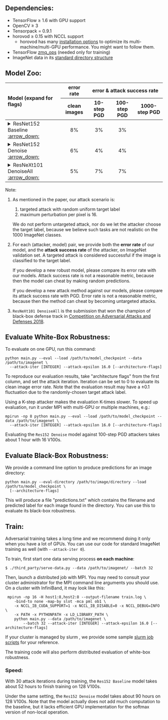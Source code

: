 
## Dependencies:

+ TensorFlow ≥ 1.6 with GPU support
+ OpenCV ≥ 3
+ Tensorpack = 0.9.1
+ horovod ≥ 0.15 with NCCL support
  + horovod has many [installation options](https://github.com/uber/horovod/blob/master/docs/gpus.md) to optimize its multi-machine/multi-GPU performance.
    You might want to follow them.
+ TensorFlow [zmq_ops](https://github.com/tensorpack/zmq_ops) (needed only for training)
+ ImageNet data in its [standard directory structure](https://tensorpack.readthedocs.io/modules/dataflow.dataset.html#tensorpack.dataflow.dataset.ILSVRC12)


## Model Zoo:
<table>
<thead>
<tr>
<th align="left" rowspan=2>Model (expand for flags)</th>
<th align="center">error rate</th>
<th align="center" colspan=3>error &amp; attack success rate</th>
</tr>
<tr>
<th align="center">clean images</th>
<th align="center">10-step PGD</th>
<th align="center">100-step PGD</th>
<th align="center">1000-step PGD</th>
</tr>
</thead>


<tbody>
<tr>
<td align="left"><details><summary>ResNet152 Baseline <a href="R152"> :arrow_down: </a> </summary> <code>--arch ResNet -d 152</code></details></td>
<td align="center">8%</td>
<td align="center">3%</td>
<td align="center">3%</td>
<td></td>
</tr>

<tr>
<td align="left"><details><summary>ResNet152 Denoise  <a href="R152Denoise"> :arrow_down: </a> </summary> <code>--arch ResNetDenoise -d 152</code></details></td>
<td align="center">6%</td>
<td align="center">4%</td>
<td align="center">4%</td>
<td></td>
</tr>

<tr>
<td align="left"><details><summary>ResNeXt101 DenoiseAll  <a href="X101DenoiseAll"> :arrow_down: </a> </summary><code>--arch ResNeXtDenoiseAll</code> <br> <code>-d 101</code> </details></td>
<td align="center">5%</td>
<td align="center">7%</td>
<td align="center">7%</td>
<td></td>
</tr>
</tbody>
</table>



Note:

1. As mentioned in the paper, our attack scenario is:

   1. targeted attack with random uniform target label
   2. maximum perturbation per pixel is 16.

   We do not perform untargeted attack, nor do we let the attacker choose the target label,
   because we believe such tasks are not realistic on the 1000 ImageNet classes.

2. For each (attacker, model) pair, we provide both the __error rate__ of our model,
   and the __attack success rate__ of the attacker, on ImageNet validation set.
   A targeted attack is considered successful if the image is classified to the target label.

   If you develop a new robust model, please compare its error rate with our models.
   Attack success rate is not a reasonable metric, because then the model can cheat by making random predictions.

   If you develop a new attack method against our models,
   please compare its attack success rate with PGD.
   Error rate is not a reasonable metric, because then the method can cheat by becoming
   untargeted attacks.

3. `ResNeXt101 DenoiseAll` is the submission that won the champion of
   black-box defense track in [Competition on Adversarial Attacks and Defenses 2018](https://en.caad.geekpwn.org/).


## Evaluate White-Box Robustness:

To evaluate on one GPU, run this command:
```
python main.py --eval --load /path/to/model_checkpoint --data /path/to/imagenet \
  --attack-iter [INTEGER] --attack-epsilon 16.0 [--architecture-flags]
```

To reproduce our evaluation results,
take "architecture flags" from the first column, and set the attack iteration.
Iteration can be set to 0 to evaluate its clean image error rate.
Note that the evaluation result may have a ±0.1 fluctuation due to the randomly-chosen target attack label.

Using a K-step attacker makes the evaluation K-times slower.
To speed up evaluation, run it under MPI with multi-GPU or multiple machines, e.g.:

```
mpirun -np 8 python main.py --eval --load /path/to/model_checkpoint --data /path/to/imagenet \
  --attack-iter [INTEGER] --attack-epsilon 16.0 [--architecture-flags]
```

Evaluating the `Res152 Denoise` model against 100-step PGD attackers takes about 1 hour with 16 V100s.


## Evaluate Black-Box Robustness:

We provide a command line option to produce predictions for an image directory:
```
python main.py --eval-directory /path/to/image/directory --load /path/to/model_checkpoint \
  [--architecture-flags]
```

This will produce a file "predictions.txt" which contains the filename and
predicted label for each image found in the directory.
You can use this to evaluate its black-box robustness.

## Train:

Adversarial training takes a long time and we recommend doing it only when you have a lot of GPUs.
You can use our code for standard ImageNet training as well (with `--attack-iter 0`).

To train, first start one data serving process __on each machine__:
```
$ ./third_party/serve-data.py --data /path/to/imagenet/ --batch 32
```

Then, launch a distributed job with MPI. You may need to consult your cluster
administrator for the MPI command line arguments you should use.
On a cluster with InfiniBand, it may look like this:

```
 mpirun -np 16 -H host1:8,host2:8 --output-filename train.log \
    -bind-to none -map-by slot -mca pml ob1 \
    -x NCCL_IB_CUDA_SUPPORT=1 -x NCCL_IB_DISABLE=0 -x NCCL_DEBUG=INFO \
    -x PATH -x PYTHONPATH -x LD_LIBRARY_PATH \
    python main.py --data /path/to/imagenet \
        --batch 32 --attack-iter [INTEGER] --attack-epsilon 16.0 [--architecture-flags]
```

If your cluster is managed by slurm , we provide some sample [slurm job scripts](slurm/)
for your reference.

The training code will also perform distributed evaluation of white-box robustness.

### Speed:

With 30 attack iterations during training,
the `Res152 Baseline` model takes about 52 hours to finish training on 128 V100s.

Under the same setting, the `Res152 Denoise` model takes about 90 hours on 128 V100s.
Note that the model actually does not add much computation to the baseline,
but it lacks efficient GPU implementation for the softmax version of non-local operation.
